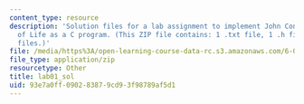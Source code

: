 ```yaml
---
content_type: resource
description: 'Solution files for a lab assignment to implement John Conway''s Game
  of Life as a C program. (This ZIP file contains: 1 .txt file, 1 .h file and 4 .c
  files.)'
file: /media/https%3A/open-learning-course-data-rc.s3.amazonaws.com/6-087-practical-programming-in-c-january-iap-2010/93e7a0ff090283879cd93f98789af5d1_lab01_sol.zip
file_type: application/zip
resourcetype: Other
title: lab01_sol
uid: 93e7a0ff-0902-8387-9cd9-3f98789af5d1
---
```

